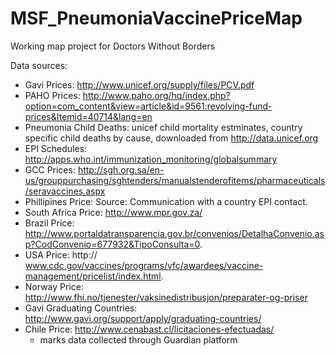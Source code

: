 # MSF_PneumoniaVaccinePriceMap
Working map project for Doctors Without Borders

Data sources:

- Gavi Prices:	http://www.unicef.org/supply/files/PCV.pdf
- PAHO Prices:	http://www.paho.org/hq/index.php?option=com_content&view=article&id=9561:revolving-fund-prices&Itemid=40714&lang=en
- Pneumonia Child Deaths:	unicef child mortality estminates, country specific child deaths by cause, downloaded from http://data.unicef.org
- EPI Schedules:	http://apps.who.int/immunization_monitoring/globalsummary
- GCC Prices:	http://sgh.org.sa/en-us/grouppurchasing/sghtenders/manualstenderofitems/pharmaceuticals/seravaccines.aspx
- Phillipines Price:	Source: Communication with a country EPI contact.
- South Africa Price:	http://www.mpr.gov.za/
- Brazil Price:	http://www.portaldatransparencia.gov.br/convenios/DetalhaConvenio.asp?CodConvenio=677932&TipoConsulta=0.
- USA Price:	http:// www.cdc.gov/vaccines/programs/vfc/awardees/vaccine-management/pricelist/index.html.
- Norway Price:	http://www.fhi.no/tjenester/vaksinedistribusjon/preparater-og-priser
- Gavi Graduating Countries:	http://www.gavi.org/support/apply/graduating-countries/
- Chile Price:	http://www.cenabast.cl/licitaciones-efectuadas/
	- 	marks data collected through Guardian platform
